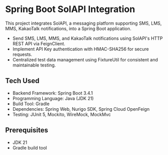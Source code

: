 # Spring Boot SolAPI Integration

This project integrates SolAPI, a messaging platform supporting SMS, LMS, MMS, KakaoTalk notifications, into a Spring Boot application.

- Send SMS, LMS, MMS, and KakaoTalk notifications using SolAPI's HTTP REST API via FeignClient.
- Implement API Key authentication with HMAC-SHA256 for secure requests.
- Centralized test data management using FixtureUtil for consistent and maintainable testing.

## Tech Used
- Backend Framework: Spring Boot 3.4.1
- Programming Language: Java (JDK 21)
- Build Tool: Gradle
- Dependencies: Spring Web, Nurigo SDK, Spring Cloud OpenFeign
- Testing: JUnit 5, Mockito, WireMock, MockMvc

## Prerequisites
- JDK 21
- Gradle build tool

